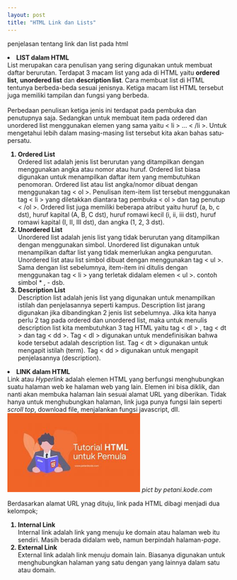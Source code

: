 ```yaml
---
layout: post
title: "HTML Link dan Lists"
---
```


penjelasan tentang link dan list pada html

<li><b>LIST dalam HTML</b></li>
List merupakan cara penulisan yang sering digunakan untuk membuat daftar berurutan. Terdapat 3 macam list yang ada di HTML yaitu <b>ordered list</b>, <b>unordered list</b> dan <b>description list</b>. Cara membuat list di HTML tentunya berbeda-beda sesuai jenisnya. Ketiga macam list HTML tersebut juga memiliki tampilan dan fungsi yang berbeda.<br><br>Perbedaan penulisan ketiga jenis ini terdapat pada pembuka dan penutupnya saja. Sedangkan untuk membuat item pada ordered dan unordered list menggunakan elemen yang sama yaitu < li > ... < /li >. Untuk mengetahui lebih dalam masing-masing list tersebut kita akan bahas satu-persatu.
<ol type="1">
    <b><li>Ordered List</li></b>
    Ordered list adalah jenis list berurutan yang ditampilkan dengan menggunakan angka atau nomor atau huruf. Ordered list biasa digunakan untuk menampilkan daftar item yang membutuhkan penomoran. Ordered list atau list angka/nomor dibuat dengan menggunakan tag < ol >. Penulisan item-item list tersebut menggunakan tag < li > yang diletakkan diantara tag pembuka < ol > dan tag penutup < /ol >. Ordered list juga memiliki beberapa atribut yaitu huruf (a, b, c dst), huruf kapital (A, B, C dst), huruf romawi kecil (i, ii, iii dst), huruf romawi kapital (I, II, III dst), dan angka (1, 2, 3 dst).
    <b><li>Unordered List</li></b>
    Unordered list adalah jenis list yang tidak berurutan yang ditampilkan dengan menggunakan simbol. Unordered list digunakan untuk menampilkan daftar list yang tidak memerlukan angka pengurutan. Unordered list atau list simbol dibuat dengan menggunakan tag < ul >. Sama dengan list sebelumnya, item-item ini ditulis dengan menggunakan tag < li > yang terletak didalam elemen < ul >. contoh simbol * , - dsb.
    <b><li>Description List</li></b>
    Description list adalah jenis list yang digunakan untuk menampilkan istilah dan penjelasannya seperti kampus. Description list jarang digunakan jika dibandingkan 2 jenis list sebelumnya. Jika kita hanya perlu 2 tag pada ordered dan unordered list, maka untuk menulis description list kita membutuhkan 3 tag HTML yaitu tag < dl > , tag < dt > dan tag < dd >. Tag < dl > digunakan untuk mendefinisikan bahwa kode tersebut adalah description list. Tag < dt > digunakan untuk mengapit istilah (term). Tag < dd > digunakan untuk mengapit penjelasannya (description).
</ol>
<li><b>LINK dalam HTML</b></li>
Link atau <i>Hyperlink</i> adalah elemen HTML yang berfungsi menghubungkan suatu halaman web ke halaman web yang lain. Elemen ini bisa diklik, dan nanti akan membuka halaman lain sesuai alamat URL yang diberikan. Tidak hanya untuk menghubungkan halaman, link juga punya fungsi lain seperti <i>scroll top</i>, download file, menjalankan fungsi javascript, dll. 

<img src="/assets/images/link pick.jpg" width="300px">
<i>pict by petani.kode.com</i>

Berdasarkan alamat URL ynag dituju, link pada HTML dibagi menjadi dua kelompok;

<ol type="1">
    <b><li>Internal Link</li></b>
    Internal link adalah link yang menuju ke domain atau halaman web itu sendiri. Masih berada didalam web, namun berpindah halaman-<i>page</i>.
    <b><li>External Link</li></b>
    External link adalah link menuju domain lain. Biasanya digunakan untuk menghubungkan halaman yang satu dengan yang lainnya dalam satu atau domain.
</ol>